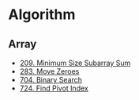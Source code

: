 # Algorithm

## Array

- [209. Minimum Size Subarray Sum](https://leetcode.com/problems/minimum-size-subarray-sum/)
- [283. Move Zeroes](https://leetcode.com/problems/move-zeroes/)
- [704. Binary Search](https://leetcode.com/problems/binary-search/)
- [724. Find Pivot Index](https://leetcode.com/problems/find-pivot-index/)